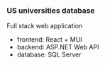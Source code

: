 ### US universities database
Full stack web application
- frontend: React + MUI
- backend: ASP.NET Web API
- database: SQL Server
